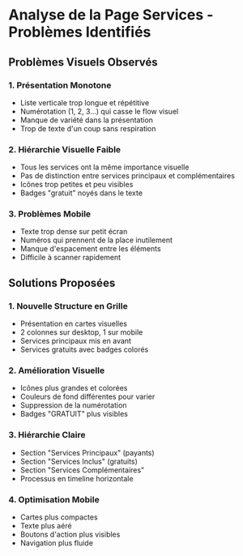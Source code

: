 # Analyse de la Page Services - Problèmes Identifiés

## Problèmes Visuels Observés

### 1. **Présentation Monotone**
- Liste verticale trop longue et répétitive
- Numérotation (1, 2, 3...) qui casse le flow visuel
- Manque de variété dans la présentation
- Trop de texte d'un coup sans respiration

### 2. **Hiérarchie Visuelle Faible**
- Tous les services ont la même importance visuelle
- Pas de distinction entre services principaux et complémentaires
- Icônes trop petites et peu visibles
- Badges "gratuit" noyés dans le texte

### 3. **Problèmes Mobile**
- Texte trop dense sur petit écran
- Numéros qui prennent de la place inutilement
- Manque d'espacement entre les éléments
- Difficile à scanner rapidement

## Solutions Proposées

### 1. **Nouvelle Structure en Grille**
- Présentation en cartes visuelles
- 2 colonnes sur desktop, 1 sur mobile
- Services principaux mis en avant
- Services gratuits avec badges colorés

### 2. **Amélioration Visuelle**
- Icônes plus grandes et colorées
- Couleurs de fond différentes pour varier
- Suppression de la numérotation
- Badges "GRATUIT" plus visibles

### 3. **Hiérarchie Claire**
- Section "Services Principaux" (payants)
- Section "Services Inclus" (gratuits)
- Section "Services Complémentaires"
- Processus en timeline horizontale

### 4. **Optimisation Mobile**
- Cartes plus compactes
- Texte plus aéré
- Boutons d'action plus visibles
- Navigation plus fluide

